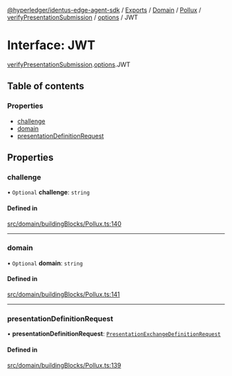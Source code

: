 [@hyperledger/identus-edge-agent-sdk](../README.md) / [Exports](../modules.md) / [Domain](../modules/Domain.md) / [Pollux](../modules/Domain.Pollux.md) / [verifyPresentationSubmission](../modules/Domain.Pollux.verifyPresentationSubmission.md) / [options](../modules/Domain.Pollux.verifyPresentationSubmission.options.md) / JWT

# Interface: JWT

[verifyPresentationSubmission](../modules/Domain.Pollux.verifyPresentationSubmission.md).[options](../modules/Domain.Pollux.verifyPresentationSubmission.options.md).JWT

## Table of contents

### Properties

- [challenge](Domain.Pollux.verifyPresentationSubmission.options.JWT.md#challenge)
- [domain](Domain.Pollux.verifyPresentationSubmission.options.JWT.md#domain)
- [presentationDefinitionRequest](Domain.Pollux.verifyPresentationSubmission.options.JWT.md#presentationdefinitionrequest)

## Properties

### challenge

• `Optional` **challenge**: `string`

#### Defined in

[src/domain/buildingBlocks/Pollux.ts:140](https://github.com/hyperledger-identus/sdk-ts/blob/bc699428ddd8313d8025ef810d8e7784a65f26cc/src/domain/buildingBlocks/Pollux.ts#L140)

___

### domain

• `Optional` **domain**: `string`

#### Defined in

[src/domain/buildingBlocks/Pollux.ts:141](https://github.com/hyperledger-identus/sdk-ts/blob/bc699428ddd8313d8025ef810d8e7784a65f26cc/src/domain/buildingBlocks/Pollux.ts#L141)

___

### presentationDefinitionRequest

• **presentationDefinitionRequest**: [`PresentationExchangeDefinitionRequest`](../modules/Domain.md#presentationexchangedefinitionrequest)

#### Defined in

[src/domain/buildingBlocks/Pollux.ts:139](https://github.com/hyperledger-identus/sdk-ts/blob/bc699428ddd8313d8025ef810d8e7784a65f26cc/src/domain/buildingBlocks/Pollux.ts#L139)

